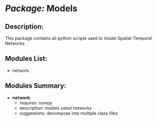 # *Package:* Models

## Description:
This package contains all python scripts used to model Spatial-Temporal Networks

## Modules List:
- network

## Modules Summary:
 - **network:**
    + requires: numpy 
    + description: models ssted networks  
    + suggestions: decompose into multiple class files 











